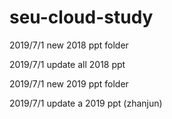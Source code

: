 # seu-cloud-study



2019/7/1 new 2018 ppt folder

2019/7/1 update all 2018 ppt 



2019/7/1 new 2019 ppt folder

2019/7/1 update a 2019 ppt (zhanjun)